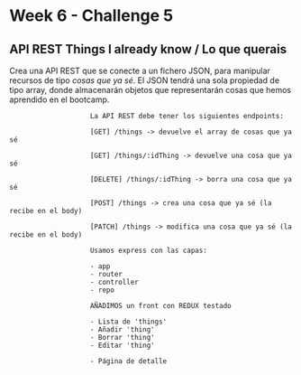 # Week 6 - Challenge 5

## API REST Things I already know / Lo que querais

Crea una API REST que se conecte a un fichero JSON, para manipular recursos de tipo _cosas que ya sé_. El JSON tendrá una sola propiedad de tipo array, donde almacenarán objetos que representarán cosas que hemos aprendido en el bootcamp.

                        La API REST debe tener los siguientes endpoints:

                        [GET] /things -> devuelve el array de cosas que ya sé

                        [GET] /things/:idThing -> devuelve una cosa que ya sé

                        [DELETE] /things/:idThing -> borra una cosa que ya sé

                        [POST] /things -> crea una cosa que ya sé (la recibe en el body)

                        [PATCH] /things -> modifica una cosa que ya sé (la recibe en el body)

                        Usamos express con las capas:

                        - app
                        - router
                        - controller
                        - repo

                        AÑADIMOS un front con REDUX testado

                        - Lista de 'things'
                        - Añadir 'thing'
                        - Borrar 'thing'
                        - Editar 'thing'

                        - Página de detalle
